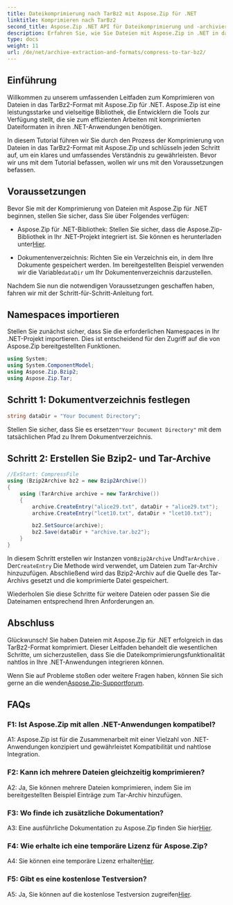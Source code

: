```yaml
---
title: Dateikomprimierung nach TarBz2 mit Aspose.Zip für .NET
linktitle: Komprimieren nach TarBz2
second_title: Aspose.Zip .NET API für Dateikomprimierung und -archivierung
description: Erfahren Sie, wie Sie Dateien mit Aspose.Zip in .NET in das TarBz2-Format komprimieren. Befolgen Sie unsere Schritt-für-Schritt-Anleitung für eine effiziente Dateikomprimierung.
type: docs
weight: 11
url: /de/net/archive-extraction-and-formats/compress-to-tar-bz2/
---
```

## Einführung

Willkommen zu unserem umfassenden Leitfaden zum Komprimieren von Dateien in das TarBz2-Format mit Aspose.Zip für .NET. Aspose.Zip ist eine leistungsstarke und vielseitige Bibliothek, die Entwicklern die Tools zur Verfügung stellt, die sie zum effizienten Arbeiten mit komprimierten Dateiformaten in ihren .NET-Anwendungen benötigen.

In diesem Tutorial führen wir Sie durch den Prozess der Komprimierung von Dateien in das TarBz2-Format mit Aspose.Zip und schlüsseln jeden Schritt auf, um ein klares und umfassendes Verständnis zu gewährleisten. Bevor wir uns mit dem Tutorial befassen, wollen wir uns mit den Voraussetzungen befassen.

## Voraussetzungen

Bevor Sie mit der Komprimierung von Dateien mit Aspose.Zip für .NET beginnen, stellen Sie sicher, dass Sie über Folgendes verfügen:

-  Aspose.Zip für .NET-Bibliothek: Stellen Sie sicher, dass die Aspose.Zip-Bibliothek in Ihr .NET-Projekt integriert ist. Sie können es herunterladen unter[Hier](https://releases.aspose.com/zip/net/).

-  Dokumentenverzeichnis: Richten Sie ein Verzeichnis ein, in dem Ihre Dokumente gespeichert werden. Im bereitgestellten Beispiel verwenden wir die Variable`dataDir` um Ihr Dokumentenverzeichnis darzustellen.

Nachdem Sie nun die notwendigen Voraussetzungen geschaffen haben, fahren wir mit der Schritt-für-Schritt-Anleitung fort.

## Namespaces importieren

Stellen Sie zunächst sicher, dass Sie die erforderlichen Namespaces in Ihr .NET-Projekt importieren. Dies ist entscheidend für den Zugriff auf die von Aspose.Zip bereitgestellten Funktionen.

```csharp
using System;
using System.ComponentModel;
using Aspose.Zip.Bzip2;
using Aspose.Zip.Tar;
```

## Schritt 1: Dokumentverzeichnis festlegen

```csharp
string dataDir = "Your Document Directory";
```

 Stellen Sie sicher, dass Sie es ersetzen`"Your Document Directory"` mit dem tatsächlichen Pfad zu Ihrem Dokumentverzeichnis.

## Schritt 2: Erstellen Sie Bzip2- und Tar-Archive

```csharp
//ExStart: CompressFile
using (Bzip2Archive bz2 = new Bzip2Archive())
{
    using (TarArchive archive = new TarArchive())
    {
        archive.CreateEntry("alice29.txt", dataDir + "alice29.txt");
        archive.CreateEntry("lcet10.txt", dataDir + "lcet10.txt");

        bz2.SetSource(archive);
        bz2.Save(dataDir + "archive.tar.bz2");
    }
}
```

 In diesem Schritt erstellen wir Instanzen von`Bzip2Archive` Und`TarArchive` . Der`CreateEntry` Die Methode wird verwendet, um Dateien zum Tar-Archiv hinzuzufügen. Abschließend wird das Bzip2-Archiv auf die Quelle des Tar-Archivs gesetzt und die komprimierte Datei gespeichert.

Wiederholen Sie diese Schritte für weitere Dateien oder passen Sie die Dateinamen entsprechend Ihren Anforderungen an.

## Abschluss

Glückwunsch! Sie haben Dateien mit Aspose.Zip für .NET erfolgreich in das TarBz2-Format komprimiert. Dieser Leitfaden behandelt die wesentlichen Schritte, um sicherzustellen, dass Sie die Dateikomprimierungsfunktionalität nahtlos in Ihre .NET-Anwendungen integrieren können.

 Wenn Sie auf Probleme stoßen oder weitere Fragen haben, können Sie sich gerne an die wenden[Aspose.Zip-Supportforum](https://forum.aspose.com/c/zip/37).

## FAQs

### F1: Ist Aspose.Zip mit allen .NET-Anwendungen kompatibel?

A1: Aspose.Zip ist für die Zusammenarbeit mit einer Vielzahl von .NET-Anwendungen konzipiert und gewährleistet Kompatibilität und nahtlose Integration.

### F2: Kann ich mehrere Dateien gleichzeitig komprimieren?

A2: Ja, Sie können mehrere Dateien komprimieren, indem Sie im bereitgestellten Beispiel Einträge zum Tar-Archiv hinzufügen.

### F3: Wo finde ich zusätzliche Dokumentation?

 A3: Eine ausführliche Dokumentation zu Aspose.Zip finden Sie hier[Hier](https://reference.aspose.com/zip/net/).

### F4: Wie erhalte ich eine temporäre Lizenz für Aspose.Zip?

 A4: Sie können eine temporäre Lizenz erhalten[Hier](https://purchase.aspose.com/temporary-license/).

### F5: Gibt es eine kostenlose Testversion?

 A5: Ja, Sie können auf die kostenlose Testversion zugreifen[Hier](https://releases.aspose.com/).